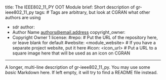 title: The IEEE802_11_PY OOT Module
brief: Short description of gr-ieee802_11_py
tags: # Tags are arbitrary, but look at CGRAN what other authors are using
  - sdr
author:
  - Author Name <authors@email.address>
copyright_owner:
  - Copyright Owner 1
license:
#repo: # Put the URL of the repository here, or leave blank for default
#website: <module_website> # If you have a separate project website, put it here
#icon: <icon_url> # Put a URL to a square image here that will be used as an icon on CGRAN
---
A longer, multi-line description of gr-ieee802_11_py.
You may use some *basic* Markdown here.
If left empty, it will try to find a README file instead.
